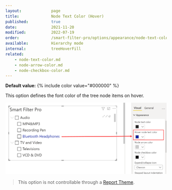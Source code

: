 ```yaml
---
layout:             page
title:              Node Text Color (Hover)
published:          true
date:               2021-11-20
modified:           2022-07-19
order:              /smart-filter-pro/options/appearance/node-text-color-hover
available:          Hierarchy mode
internal:           treeHoverFill
related:            
    - node-text-color.md
    - node-arrow-color.md
    - node-checkbox-color.md
---
```

 
**Default value:** {% include color value="#000000" %}

This option defines the font color of the tree node items on hover.  

<img src="images/appearance-node-hover-color.png" width="550">   

> This option is not controllable through a [Report Theme](../../features/themes.md).